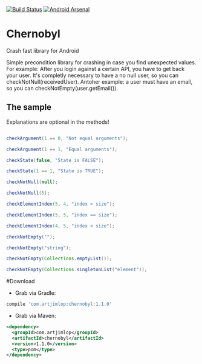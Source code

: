 [![Build Status](https://travis-ci.org/artjimlop/chernobyl.svg?branch=master)](https://travis-ci.org/artjimlop/chernobyl)
[![Android Arsenal](https://img.shields.io/badge/Android%20Arsenal-chernobyl-green.svg?style=true)](https://android-arsenal.com/details/1/3442)

# Chernobyl
Crash fast library for Android

Simple precondition library for crashing in case you find unexpected values. For example: After you login against a certain API, you have to get back your user. It's completly necessary to have a no null user, so you can checkNotNull(receivedUser). Antoher example: a user must have an email, so you can checkNotEmpty(user.getEmail()).  
 
The sample
----------

Explanations are optional in the methods!

```java

checkArgument(1 == 0, "Not equal arguments");

checkArgument(1 == 1, "Equal arguments");

checkState(false, "State is FALSE");

checkState(1 == 1, "State is TRUE");

checkNotNull(null);

checkNotNull(5);

checkElementIndex(5, 4, "index > size");

checkElementIndex(5, 5, "index == size");

checkElementIndex(4, 5, "index < size");

checkNotEmpty("");

checkNotEmpty("string");

checkNotEmpty(Collections.emptyList());

checkNotEmpty(Collections.singletonList("element"));

```

#Download

* Grab via Gradle:
```groovy
compile 'com.artjimlop:chernobyl:1.1.0'
```
* Grab via Maven:
```xml
<dependency>
  <groupId>com.artjimlop</groupId>
  <artifactId>chernobyl</artifactId>
  <version>1.1.0</version>
  <type>pom</type>
</dependency>
```
